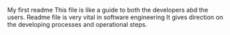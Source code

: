 My first readme
This file is like a guide to both the developers abd the users.
Readme file is very vital in software engineering 
It gives direction on the developing processes and operational steps.

